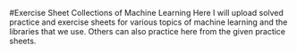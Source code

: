 #Exercise Sheet Collections of Machine Learning
Here I will upload solved practice and exercise sheets for various topics of machine learning and the libraries that we use. Others can also practice here from the given practice sheets.
